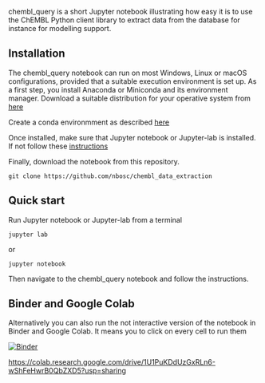 chembl_query is a short Jupyter notebook illustrating how easy it is to use the ChEMBL Python client library to extract data from the database for instance for modelling support.


Installation
---

The chembl_query notebook can run on most Windows, Linux or macOS configurations, provided that a suitable execution environment is set up. As a first step, you install Anaconda or Miniconda and its environment manager. Download a suitable distribution for your operative system from [here](https://docs.conda.io/projects/conda/en/latest/user-guide/install/download.html#)

Create a conda environmment as described [here](https://docs.conda.io/projects/conda/en/latest/user-guide/getting-started.html#starting-conda)

Once installed, make sure that Jupyter notebook or Jupyter-lab is installed. If not follow these [instructions](https://jupyterlab.readthedocs.io/en/stable/getting_started/installation.html)

Finally, download the notebook from this repository.

    git clone https://github.com/nbosc/chembl_data_extraction
    
Quick start
---
Run Jupyter notebook or Jupyter-lab from a terminal
    
    jupyter lab
or

    jupyter notebook
    
Then navigate to the chembl_query notebook and follow the instructions.

Binder and Google Colab
---
Alternatively you can also run the not interactive version of the notebook in Binder and Google Colab. It means you to click on every cell to run them

[![Binder](https://mybinder.org/badge_logo.svg)](https://mybinder.org/v2/gh/nbosc/chembl_data_extraction/HEAD?labpath=chembl_data_extraction.ipynb)

https://colab.research.google.com/drive/1U1PuKDdUzGxRLn6-wShFeHwrB0QbZXD5?usp=sharing
